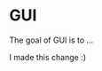
# GUI

<!-- badges: start -->
<!-- badges: end -->

The goal of GUI is to ...

I made this change :)

